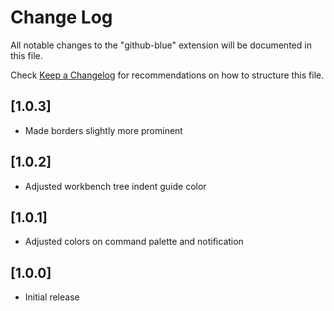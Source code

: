 # Change Log

All notable changes to the "github-blue" extension will be documented in this file.

Check [Keep a Changelog](http://keepachangelog.com/) for recommendations on how to structure this file.

## [1.0.3]

- Made borders slightly more prominent

## [1.0.2]

- Adjusted workbench tree indent guide color

## [1.0.1]

- Adjusted colors on command palette and notification

## [1.0.0]

- Initial release
